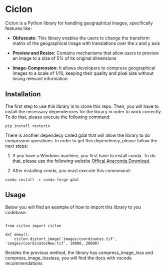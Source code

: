 # Ciclon

Ciclon is a Python library for handling geographical images, specifically features like:

* **Obfuscate:** This library enables the users to change the transform matrix of the geographical image 
with translations over the x and y axis

* **Preview and Resize:** Contains mechanisms that allow users to preview an image to a size of 5% of its original dimensions

* **Image-Compression:** It allows developers to compress geographical images to a scale of 1/10, keeping their quality and pixel size without losing relevant information

## Installation

The first step to use this library is to clone this repo. Then, you will have to install the necessary dependencies for the library in order to work correctly. To do that, please execute the following command:

```
pip install rasterio 
```

There is another dependecy called gdal that will allow the library to do comprssion operations. In order to get this dependency, please follow the next steps:

1. If you have a Windows machine, you first have to install conda. To do that, please use the following website [Offical Anaconda Download](https://www.anaconda.com/products/distribution). 

2. After installing conda, you must execute this commmand:

```
conda install -c conda-forge gdal
```

## Usage 

Below you will find an example of how to import this library to you codebase.

```

from ciclon import ciclon

def demo():
    ciclon.distort_image('images/coordinates.tif', 'images/coordinatesNew.tif', 10000, 20000)

```

Besides the previous method, the library has compress_image_loss and compress_image_lossless, you will find the docs with vscode recommendations